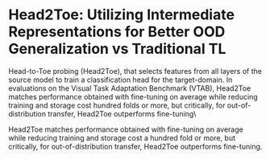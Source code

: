 # Head2Toe: Utilizing Intermediate Representations for Better OOD Generalization vs Traditional TL 

Head-to-Toe probing (Head2Toe), that selects features from all layers of the source model to train a classification head for the target-domain. In evaluations on the Visual Task Adaptation Benchmark (VTAB), Head2Toe matches performance obtained with fine-tuning on average while reducing training and storage cost hundred folds or more, but critically, for out-of-distribution transfer, Head2Toe outperforms fine-tuning\

Head2Toe matches performance obtained with fine-tuning on average while reducing training and storage cost a hundred fold or more, but critically, for out-of-distribution transfer, Head2Toe outperforms fine-tuning.

